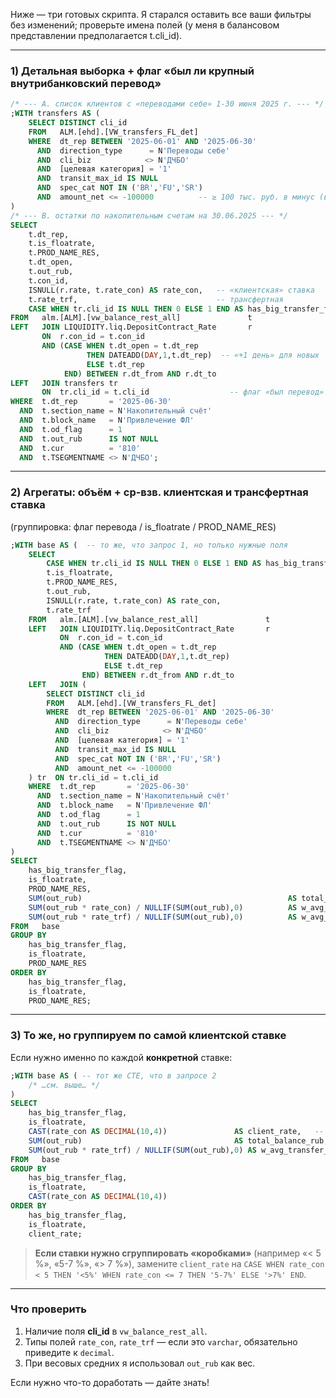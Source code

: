 Ниже — три готовых скрипта.
Я старался оставить все ваши фильтры без изменений; проверьте имена полей (у меня в балансовом представлении предполагается t.cli\_id).

---

### 1)  Детальная выборка + флаг «был ли крупный внутрибанковский перевод»

```sql
/* --- A. список клиентов с «переводами себе» 1-30 июня 2025 г. --- */
;WITH transfers AS (
    SELECT DISTINCT cli_id
    FROM   ALM.[ehd].[VW_transfers_FL_det]
    WHERE  dt_rep BETWEEN '2025-06-01' AND '2025-06-30'
      AND  direction_type      = N'Переводы себе'
      AND  cli_biz            <> N'ДЧБО'
      AND  [целевая категория] = '1'
      AND  transit_max_id IS NULL
      AND  spec_cat NOT IN ('BR','FU','SR')
      AND  amount_net <= -100000          -- ≥ 100 тыс. руб. в минус (вывод)
)
/* --- B. остатки по накопительным счетам на 30.06.2025 --- */
SELECT
    t.dt_rep,
    t.is_floatrate,
    t.PROD_NAME_RES,
    t.dt_open,
    t.out_rub,
    t.con_id,
    ISNULL(r.rate, t.rate_con) AS rate_con,   -- «клиентская» ставка
    t.rate_trf,                               -- трансфертная
    CASE WHEN tr.cli_id IS NULL THEN 0 ELSE 1 END AS has_big_transfer_flag
FROM   alm.[ALM].[vw_balance_rest_all]               t
LEFT   JOIN LIQUIDITY.liq.DepositContract_Rate       r
       ON  r.con_id = t.con_id
       AND (CASE WHEN t.dt_open = t.dt_rep
                 THEN DATEADD(DAY,1,t.dt_rep)  -- «+1 день» для новых
                 ELSE t.dt_rep
            END) BETWEEN r.dt_from AND r.dt_to
LEFT   JOIN transfers tr
       ON  tr.cli_id = t.cli_id                  -- флаг «был перевод»
WHERE  t.dt_rep       = '2025-06-30'
  AND  t.section_name = N'Накопительный счёт'
  AND  t.block_name   = N'Привлечение ФЛ'
  AND  t.od_flag      = 1
  AND  t.out_rub      IS NOT NULL
  AND  t.cur          = '810'
  AND  t.TSEGMENTNAME <> N'ДЧБО';
```

---

### 2)  Агрегаты: объём + ср-взв. клиентская и трансфертная ставка

(группировка: флаг перевода / is\_floatrate / PROD\_NAME\_RES)

```sql
;WITH base AS (  -- то же, что запрос 1, но только нужные поля
    SELECT
        CASE WHEN tr.cli_id IS NULL THEN 0 ELSE 1 END AS has_big_transfer_flag,
        t.is_floatrate,
        t.PROD_NAME_RES,
        t.out_rub,
        ISNULL(r.rate, t.rate_con) AS rate_con,
        t.rate_trf
    FROM   alm.[ALM].[vw_balance_rest_all]               t
    LEFT   JOIN LIQUIDITY.liq.DepositContract_Rate       r
           ON  r.con_id = t.con_id
           AND (CASE WHEN t.dt_open = t.dt_rep
                     THEN DATEADD(DAY,1,t.dt_rep)
                     ELSE t.dt_rep
                END) BETWEEN r.dt_from AND r.dt_to
    LEFT   JOIN (
        SELECT DISTINCT cli_id
        FROM   ALM.[ehd].[VW_transfers_FL_det]
        WHERE  dt_rep BETWEEN '2025-06-01' AND '2025-06-30'
          AND  direction_type      = N'Переводы себе'
          AND  cli_biz            <> N'ДЧБО'
          AND  [целевая категория] = '1'
          AND  transit_max_id IS NULL
          AND  spec_cat NOT IN ('BR','FU','SR')
          AND  amount_net <= -100000
    ) tr  ON tr.cli_id = t.cli_id
    WHERE  t.dt_rep       = '2025-06-30'
      AND  t.section_name = N'Накопительный счёт'
      AND  t.block_name   = N'Привлечение ФЛ'
      AND  t.od_flag      = 1
      AND  t.out_rub      IS NOT NULL
      AND  t.cur          = '810'
      AND  t.TSEGMENTNAME <> N'ДЧБО'
)
SELECT
    has_big_transfer_flag,
    is_floatrate,
    PROD_NAME_RES,
    SUM(out_rub)                                              AS total_balance_rub,
    SUM(out_rub * rate_con) / NULLIF(SUM(out_rub),0)          AS w_avg_client_rate,
    SUM(out_rub * rate_trf) / NULLIF(SUM(out_rub),0)          AS w_avg_transfer_rate
FROM   base
GROUP BY
    has_big_transfer_flag,
    is_floatrate,
    PROD_NAME_RES
ORDER BY
    has_big_transfer_flag,
    is_floatrate,
    PROD_NAME_RES;
```

---

### 3)  То же, но группируем по самой клиентской ставке

Если нужно именно по каждой **конкретной** ставке:

```sql
;WITH base AS ( -- тот же CTE, что в запросе 2
    /* …см. выше… */
)
SELECT
    has_big_transfer_flag,
    is_floatrate,
    CAST(rate_con AS DECIMAL(10,4))               AS client_rate,   -- ровно как хранится
    SUM(out_rub)                                  AS total_balance_rub,
    SUM(out_rub * rate_trf) / NULLIF(SUM(out_rub),0) AS w_avg_transfer_rate
FROM   base
GROUP BY
    has_big_transfer_flag,
    is_floatrate,
    CAST(rate_con AS DECIMAL(10,4))
ORDER BY
    has_big_transfer_flag,
    is_floatrate,
    client_rate;
```

> **Если ставки нужно сгруппировать «коробками»** (например «< 5 %», «5-7 %», «> 7 %»), замените `client_rate` на
> `CASE WHEN rate_con < 5 THEN '<5%' WHEN rate_con <= 7 THEN '5-7%' ELSE '>7%' END`.

---

### Что проверить

1. Наличие поля **cli\_id** в `vw_balance_rest_all`.
2. Типы полей `rate_con`, `rate_trf` — если это `varchar`, обязательно приведите к `decimal`.
3. При весовых средних я использовал `out_rub` как вес.

Если нужно что-то доработать — дайте знать!
